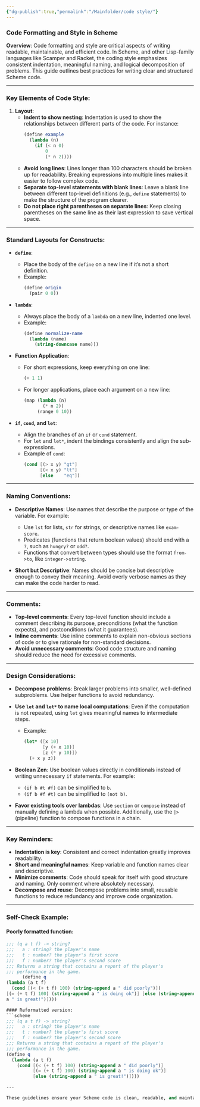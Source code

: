 ```yaml
---
{"dg-publish":true,"permalink":"/Mainfolder/code style/"}
---
```


### **Code Formatting and Style in Scheme**

**Overview**:
Code formatting and style are critical aspects of writing readable, maintainable, and efficient code. In Scheme, and other Lisp-family languages like Scamper and Racket, the coding style emphasizes consistent indentation, meaningful naming, and logical decomposition of problems. This guide outlines best practices for writing clear and structured Scheme code.

---

### **Key Elements of Code Style**:

1. **Layout**:
   - **Indent to show nesting**: Indentation is used to show the relationships between different parts of the code. For instance:
     ```scheme
     (define example
       (lambda (n)
         (if (< n 0)
             0
             (* n 2))))
     ```
   - **Avoid long lines**: Lines longer than 100 characters should be broken up for readability. Breaking expressions into multiple lines makes it easier to follow complex code.
   - **Separate top-level statements with blank lines**: Leave a blank line between different top-level definitions (e.g., `define` statements) to make the structure of the program clearer.
   - **Do not place right parentheses on separate lines**: Keep closing parentheses on the same line as their last expression to save vertical space.

---

### **Standard Layouts for Constructs**:

- **`define`**:
  - Place the body of the `define` on a new line if it’s not a short definition.
  - Example:
    ```scheme
    (define origin
      (pair 0 0))
    ```

- **`lambda`**:
  - Always place the body of a `lambda` on a new line, indented one level.
  - Example:
    ```scheme
    (define normalize-name
      (lambda (name)
        (string-downcase name)))
    ```

- **Function Application**:
  - For short expressions, keep everything on one line:
    ```scheme
    (+ 1 1)
    ```
  - For longer applications, place each argument on a new line:
    ```scheme
    (map (lambda (n)
           (* n 2))
         (range 0 10))
    ```

- **`if`, `cond`, and `let`**:
  - Align the branches of an `if` or `cond` statement.
  - For `let` and `let*`, indent the bindings consistently and align the sub-expressions.
  - Example of `cond`:
    ```scheme
    (cond [(> x y) "gt"]
          [(< x y) "lt"]
          [else    "eq"])
    ```

---

### **Naming Conventions**:

- **Descriptive Names**: Use names that describe the purpose or type of the variable. For example:
  - Use `lst` for lists, `str` for strings, or descriptive names like `exam-score`.
  - Predicates (functions that return boolean values) should end with a `?`, such as `hungry?` or `odd?`.
  - Functions that convert between types should use the format `from->to`, like `integer->string`.

- **Short but Descriptive**: Names should be concise but descriptive enough to convey their meaning. Avoid overly verbose names as they can make the code harder to read.

---

### **Comments**:

- **Top-level comments**: Every top-level function should include a comment describing its purpose, preconditions (what the function expects), and postconditions (what it guarantees).
- **Inline comments**: Use inline comments to explain non-obvious sections of code or to give rationale for non-standard decisions.
- **Avoid unnecessary comments**: Good code structure and naming should reduce the need for excessive comments.

---

### **Design Considerations**:

- **Decompose problems**: Break larger problems into smaller, well-defined subproblems. Use helper functions to avoid redundancy.
- **Use `let` and `let*` to name local computations**: Even if the computation is not repeated, using `let` gives meaningful names to intermediate steps.
  - Example:
    ```scheme
    (let* ([x 10]
           [y (+ x 10)]
           [z (* y 10)])
      (+ x y z))
    ```

- **Boolean Zen**: Use boolean values directly in conditionals instead of writing unnecessary `if` statements. For example:
  - `(if b #t #f)` can be simplified to `b`.
  - `(if b #f #t)` can be simplified to `(not b)`.

- **Favor existing tools over lambdas**: Use `section` or `compose` instead of manually defining a lambda when possible. Additionally, use the `|>` (pipeline) function to compose functions in a chain.

---

### **Key Reminders**:

- **Indentation is key**: Consistent and correct indentation greatly improves readability.
- **Short and meaningful names**: Keep variable and function names clear and descriptive.
- **Minimize comments**: Code should speak for itself with good structure and naming. Only comment where absolutely necessary.
- **Decompose and reuse**: Decompose problems into small, reusable functions to reduce redundancy and improve code organization.

---

### **Self-Check Example**:

#### Poorly formatted function:
```scheme
;;; (q a t f) -> string?
;;;   a : string? the player's name
;;;   t : number? the player's first score
;;;   f : number? the player's second score
;;; Returns a string that contains a report of the player's
;;; performance in the game.
      (define q
(lambda (a t f)
  (cond [(< (+ t f) 100) (string-append a " did poorly")])
[(= (+ t f) 100) (string-append a " is doing ok")] [else (string-append 
a " is great!")])))

#### Reformatted version:
```scheme
;;; (q a t f) -> string?
;;;   a : string? the player's name
;;;   t : number? the player's first score
;;;   f : number? the player's second score
;;; Returns a string that contains a report of the player's
;;; performance in the game.
(define q
  (lambda (a t f)
    (cond [(< (+ t f) 100) (string-append a " did poorly")]
          [(= (+ t f) 100) (string-append a " is doing ok")]
          [else (string-append a " is great!")])))

---

These guidelines ensure your Scheme code is clean, readable, and maintainable, following established conventions for the language.